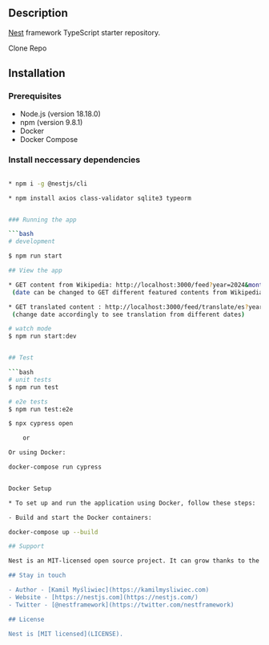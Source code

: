 
## Description

[Nest](https://github.com/nestjs/nest) framework TypeScript starter repository.

 Clone Repo 

## Installation

### Prerequisites

- Node.js (version 18.18.0)
- npm (version 9.8.1) 
- Docker
- Docker Compose 


### Install neccessary dependencies

```bash

* npm i -g @nestjs/cli

* npm install axios class-validator sqlite3 typeorm


### Running the app

```bash
# development

$ npm run start

## View the app

* GET content from Wikipedia: http://localhost:3000/feed?year=2024&month=05&day=08 
 (date can be changed to GET different featured contents from Wikipedia)

* GET translated content : http://localhost:3000/feed/translate/es?year=2024&month=06&day=01
 (change date accordingly to see translation from different dates)

# watch mode
$ npm run start:dev


## Test

```bash
# unit tests
$ npm run test

# e2e tests
$ npm run test:e2e

$ npx cypress open

    or

Or using Docker:

docker-compose run cypress


Docker Setup

* To set up and run the application using Docker, follow these steps:

- Build and start the Docker containers:

docker-compose up --build

## Support

Nest is an MIT-licensed open source project. It can grow thanks to the sponsors and support by the amazing backers. If you'd like to join them, please [read more here](https://docs.nestjs.com/support).

## Stay in touch

- Author - [Kamil Myśliwiec](https://kamilmysliwiec.com)
- Website - [https://nestjs.com](https://nestjs.com/)
- Twitter - [@nestframework](https://twitter.com/nestframework)

## License

Nest is [MIT licensed](LICENSE).
